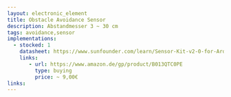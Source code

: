 ```yaml
---
layout: electronic_element
title: Obstacle Avoidance Sensor
description: Abstandmesser 3 ~ 30 cm
tags: avoidance,sensor
implementations:
  - stocked: 1
    datasheet: https://www.sunfounder.com/learn/Sensor-Kit-v2-0-for-Arduino/lesson-31-ir-obstacle-avoidance-sensor-sensor-kit-v2-0-for-arduino.html
    links:
       - url: https://www.amazon.de/gp/product/B013QTC0PE
         type: buying
         price: ~ 9,00€         
links:
---
```



